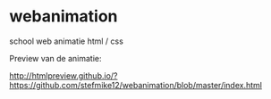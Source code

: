 # webanimation
school web animatie html / css

Preview van de animatie: 

http://htmlpreview.github.io/?https://github.com/stefmike12/webanimation/blob/master/index.html
